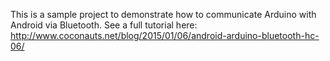 This is a sample project to demonstrate how to communicate
Arduino with Android via Bluetooth. See a full tutorial here:
http://www.coconauts.net/blog/2015/01/06/android-arduino-bluetooth-hc-06/

